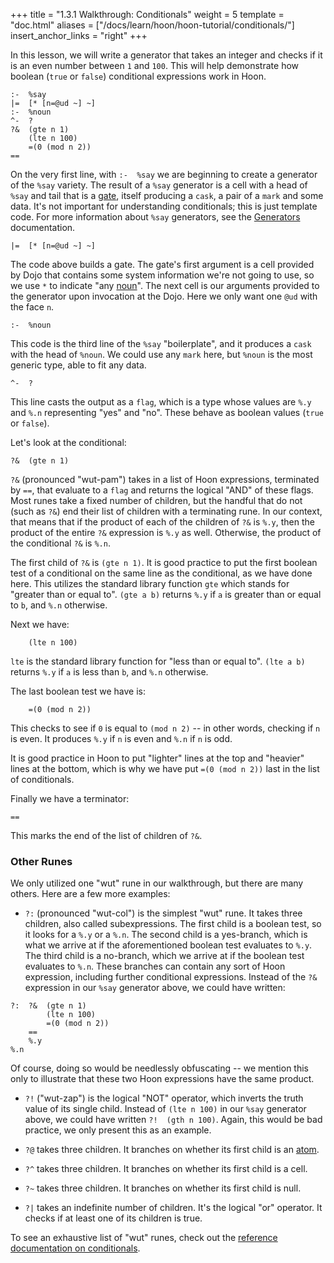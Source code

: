 +++
title = "1.3.1 Walkthrough: Conditionals"
weight = 5
template = "doc.html"
aliases = ["/docs/learn/hoon/hoon-tutorial/conditionals/"]
insert_anchor_links = "right"
+++

In this lesson, we will write a generator that takes an integer and checks if it is an even number between `1` and `100`. This will help demonstrate how boolean (`true` or `false`) conditional expressions work in Hoon.

```hoon
:-  %say
|=  [* [n=@ud ~] ~]
:-  %noun
^-  ?
?&  (gte n 1)
    (lte n 100)
    =(0 (mod n 2))
==
```

On the very first line, with `:-  %say` we are beginning to create a generator of the `%say` variety. The result of a `%say` generator is a cell with a head of `%say` and tail that is a [gate](/docs/glossary/gate/), itself producing a `cask`, a pair of a `mark` and some data. It's not important for understanding conditionals; this is just template code. For more information about `%say` generators, see the [Generators](@/docs/tutorials/hoon/hoon-school/generators.md) documentation.

```hoon
|=  [* [n=@ud ~] ~]
```

The code above builds a gate. The gate's first argument is a cell provided by Dojo that contains some system information we're not going to use, so we use `*` to indicate "any [noun](/docs/glossary/noun/)". The next cell is our arguments provided to the generator upon invocation at the Dojo. Here we only want one `@ud` with the face `n`.

```hoon
:-  %noun
```

This code is the third line of the `%say` "boilerplate", and it produces a `cask` with the head of `%noun`. We could use any `mark` here, but `%noun` is the most generic type, able to fit any data.

```hoon
^-  ?
```

This line casts the output as a `flag`, which is a type whose values are `%.y` and `%.n` representing "yes" and "no". These behave as boolean values (`true` or `false`).

Let's look at the conditional:

```hoon
?&  (gte n 1)
```

`?&` (pronounced "wut-pam") takes in a list of Hoon expressions, terminated by `==`, that evaluate to a `flag` and returns the logical "AND" of these flags. Most runes take a fixed number of children, but the handful that do not (such as `?&`) end their list of children with a terminating rune. In our context, that means that if the product of each of the children of `?&` is `%.y`, then the product of the entire `?&` expression is `%.y` as well. Otherwise, the product of the conditional `?&` is `%.n`.

The first child of `?&` is `(gte n 1)`. It is good practice to put the first boolean test of a conditional on the same line as the conditional, as we have done here. This utilizes the standard library function `gte` which stands for "greater than or equal to". `(gte a b)` returns `%.y` if `a` is greater than or equal to `b`, and `%.n` otherwise.

Next we have:

```hoon
    (lte n 100)
```

`lte` is the standard library function for "less than or equal to". `(lte a b)` returns `%.y` if `a` is less than `b`, and `%.n` otherwise.

The last boolean test we have is:

```hoon
    =(0 (mod n 2))
```

This checks to see if `0` is equal to `(mod n 2)` -- in other words, checking if `n` is even. It produces `%.y` if `n` is even and `%.n` if `n` is odd.

It is good practice in Hoon to put "lighter" lines at the top and "heavier" lines at the bottom, which is why we have put `=(0 (mod n 2))` last in the list of conditionals.

Finally we have a terminator:

```hoon
==
```

This marks the end of the list of children of `?&`.

### Other Runes

We only utilized one "wut" rune in our walkthrough, but there are many others. Here are a few more examples:

- `?:` (pronounced "wut-col") is the simplest "wut" rune. It takes three children, also called subexpressions. The first child is a boolean test, so it looks for a `%.y` or a `%.n`. The second child is a yes-branch, which is what we arrive at if the aforementioned boolean test evaluates to `%.y`. The third child is a no-branch, which we arrive at if the boolean test evaluates to `%.n`. These branches can contain any sort of Hoon expression, including further conditional expressions. Instead of the `?&` expression in our `%say` generator above, we could have written:

```hoon
?:  ?&  (gte n 1)
        (lte n 100)
        =(0 (mod n 2))
    ==
    %.y
%.n
```

Of course, doing so would be needlessly obfuscating -- we mention this only to illustrate that these two Hoon expressions have the same product.

- `?!` ("wut-zap") is the logical "NOT" operator, which inverts the truth value of its single child. Instead of `(lte n 100)` in our `%say` generator above, we could have written `?!  (gth n 100)`. Again, this would be bad practice, we only present this as an example.

- `?@` takes three children. It branches on whether its first child is an [atom](/docs/glossary/atom/).

- `?^` takes three children. It branches on whether its first child is a cell.

- `?~` takes three children. It branches on whether its first child is null.

- `?|` takes an indefinite number of children. It's the logical "or" operator. It checks if at least one of its children is true.

To see an exhaustive list of "wut" runes, check out the [reference documentation on conditionals](@/docs/reference/hoon-expressions/rune/wut.md).
